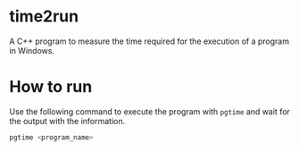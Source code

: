 # time2run
A C++ program to measure the time required for the execution of a program in Windows.

# How to run
Use the following command to execute the program with `pgtime` and wait for the output with the information.

```bash
pgtime <program_name>
